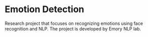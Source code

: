 # Emotion Detection
Research project that focuses on recognizing emotions using face recognition and NLP. The project is developed by Emory NLP lab.
